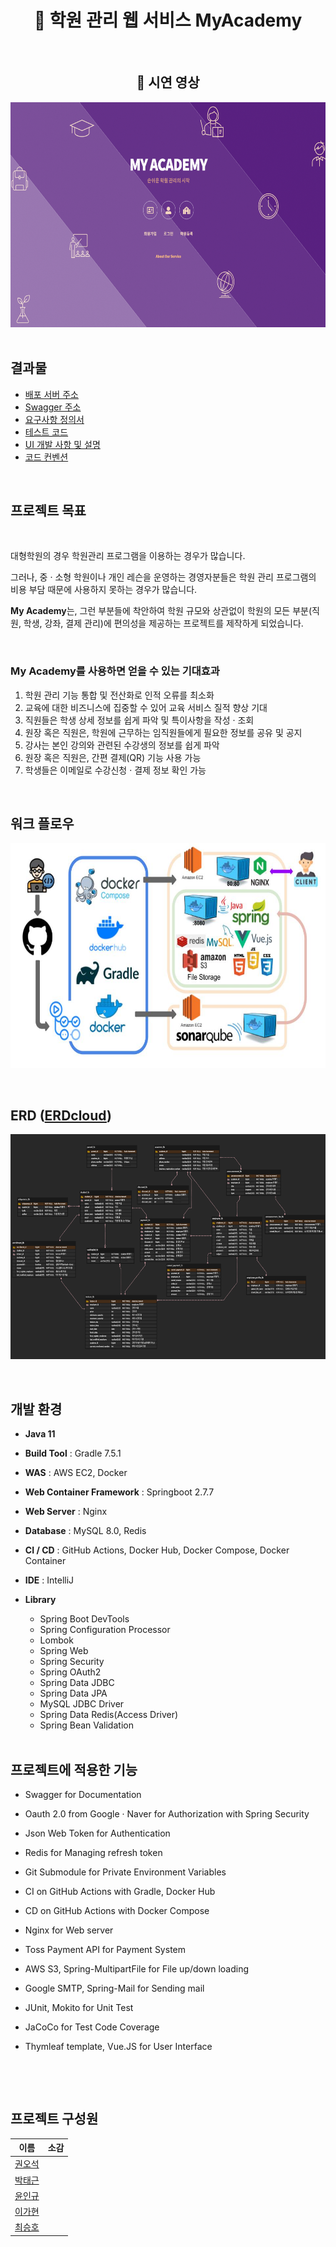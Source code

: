 
  <div align = "center">

  <h1> 🏫 학원 관리 웹 서비스 MyAcademy </h1>

  </div>

<br>
  <div align = "center">

 <h2> 🎥 시연 영상 </h2>
 <a href="https://www.youtube.com/watch?v=tKeKN3qd58k">
<img  src="https://raw.githubusercontent.com/buinq/imageServer/main/img/image-20230216015248482.png" alt="image-20230216015248482" width="640" height="360" />
</a>

</div>

  <br>


## 결과물

- [배포 서버 주소](http://ec2-52-78-184-7.ap-northeast-2.compute.amazonaws.com/)
- [Swagger 주소](http://ec2-52-78-184-7.ap-northeast-2.compute.amazonaws.com/swagger-ui/index.html)
- [요구사항 정의서](https://www.notion.so/5bb77489934c4912b755290672791299)
- [테스트 코드](https://myacademy-test-report.netlify.app/)
- [UI 개발 사항 및 설명](https://www.notion.so/UI-d9f0d36c370d481c8dde19ed3f7ed141)
- [코드 컨벤션](https://www.notion.so/77f0216deb454980ae1a88f056fbe13c)

<br>

## 프로젝트 목표

  <br>

대형학원의 경우 학원관리 프로그램을 이용하는 경우가 많습니다.

그러나, 중 · 소형 학원이나 개인 레슨을 운영하는 경영자분들은 학원 관리 프로그램의 비용 부담 때문에 사용하지 못하는 경우가 많습니다.

**My Academy**는, 그런 부분들에 착안하여 학원 규모와 상관없이 학원의 모든 부분(직원, 학생, 강좌, 결제 관리)에 편의성을 제공하는 프로젝트를 제작하게 되었습니다.

  <br>

### My Academy를 사용하면 얻을 수 있는 기대효과

1. 학원 관리 기능 통합 및 전산화로 인적 오류를 최소화
2. 교육에 대한 비즈니스에 집중할 수 있어 교육 서비스 질적 향상 기대
3. 직원들은 학생 상세 정보를 쉽게 파악 및 특이사항을 작성 · 조회
4. 원장 혹은 직원은, 학원에 근무하는 임직원들에게 필요한 정보를 공유 및 공지
5. 강사는 본인 강의와 관련된 수강생의 정보를 쉽게 파악
6. 원장 혹은 직원은, 간편 결제(QR) 기능 사용 가능
7. 학생들은 이메일로 수강신청 · 결제 정보 확인 가능

  <br>

## 워크 플로우

  <p align = "center">
  <img src="https://raw.githubusercontent.com/buinq/imageServer/main/img/image-20230212171146274.png" alt="image-20230212171146274"  width="640" height="360" />
  </p>


  <br>

## ERD ([ERDcloud](https://www.erdcloud.com/d/D4aseYJCw98Parnw8))

  <p align = "center">
  <img src="https://raw.githubusercontent.com/buinq/imageServer/main/img/image-20230212171337333.png" alt="image-20230212171337333"  width="640" height="360" />
  </p>


  <br>

## 개발 환경

- **Java 11**
- **Build Tool** : Gradle 7.5.1
- **WAS** : AWS EC2, Docker
- **Web Container Framework** : Springboot 2.7.7
- **Web Server** : Nginx
- **Database** : MySQL 8.0, Redis
- **CI / CD** : GitHub Actions, Docker Hub, Docker Compose, Docker Container
- **IDE** : IntelliJ
- **Library**
  - Spring Boot DevTools
  - Spring Configuration Processor
  - Lombok
  - Spring Web
  - Spring Security
  - Spring OAuth2
  - Spring Data JDBC
  - Spring Data JPA
  - MySQL JDBC Driver
  - Spring Data Redis(Access Driver)
  - Spring Bean Validation

  <br>

## 프로젝트에 적용한 기능

- Swagger for Documentation
- Oauth 2.0 from Google · Naver for Authorization with Spring Security
- Json Web Token for Authentication
- Redis for Managing refresh token
- Git Submodule for Private Environment Variables
- CI on GitHub Actions with Gradle, Docker Hub
- CD on GitHub Actions with Docker Compose
- Nginx for Web server
- Toss Payment API for Payment System
- AWS S3, Spring-MultipartFile for File up/down loading
- Google SMTP, Spring-Mail for Sending mail
- JUnit, Mokito for Unit Test
- JaCoCo for Test Code Coverage
- Thymleaf template, Vue.JS for User Interface

  <br>

<br>

## 프로젝트 구성원


| 이름   | 소감                             | 
------| ------ | 
| [권오석](https://github.com/percyfrank) |       |           
| [박태근](https://github.com/taegeun-park0525)  | |        
| [윤인규](https://github.com/inkyu-yoon)  |        | 
| [이가현](https://github.com/kahyeonlee)  |       |                  
| [최승호](https://github.com/gemdoq)  |           |       


